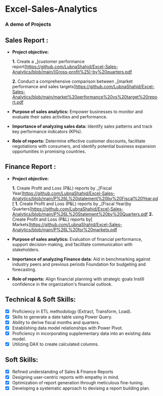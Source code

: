 # Excel-Sales-Analytics

### A demo of Projects
## Sales Report :


- **Project objective:** 

    **1.** Create a _[customer performance report]https://github.com/LubnaShahid/Excel-Sales-Analytics/blob/main/(Gross-profit%25)-by%20quarters.pdf

    **2.** Conduct a comprehensive comparison between _[market performance and sales targets]https://github.com/LubnaShahid/Excel-Sales-Analytics/blob/main/market%20performance%20vs%20target%20report.pdf

- **Purpose of sales analytics:** Empower businesses to monitor and evaluate their sales activities and performance.

- **Importance of analyzing sales data:** Identify sales patterns and track key performance indicators (KPIs).

- **Role of reports:** Determine effective customer discounts, facilitate negotiations with consumers, and identify potential business expansion opportunities in promising countries.


## Finance Report :

- **Project objective:** 

    **1.** Create Profit and Loss (P&L) reports by _[Fiscal Year]https://github.com/LubnaShahid/Excel-Sales-Analytics/blob/main/P%26L%20statement%20by%20Fiscal%20Year.pdf
         **1.** Create Profit and Loss (P&L) reports by _[Fiscal Year(by Quarters]https://github.com/LubnaShahid/Excel-Sales-Analytics/blob/main/P%26L%20Statement%20by%20Quarters.pdf
   **2.** Create Profit and Loss (P&L) reports by[ Markets]https://github.com/LubnaShahid/Excel-Sales-Analytics/blob/main/P%26L%20for%20markets.pdf
- **Purpose of sales analytics:** Evaluation of financial performance, support decision-making, and facilitate communication with stakeholders.

- **Importance of analyzing Finance data:** Aid in benchmarking against industry peers and previous periods Foundation for budgeting and forecasting.

- **Role of reports:** Align financial planning with strategic goals Instill confidence in the organization's financial outlook.


## Technical & Soft Skills:
- [x]	Proficiency in ETL methodology (Extract, Transform, Load).
- [x]	Skills to generate a date table using Power Query.
- [x]	Ability to derive fiscal months and quarters.
- [x]	Establishing data model relationships with Power Pivot.
- [x]	Proficiency in incorporating supplementary data into an existing data model.
- [x]	Utilizing DAX to create calculated columns.

## Soft Skills:
- [x]	Refined understanding of Sales & Finance Reports
- [x]	Designing user-centric reports with empathy in mind.
- [x]	Optimization of report generation through meticulous fine-tuning.
- [x]	Developing a systematic approach to devising a report building plan.
